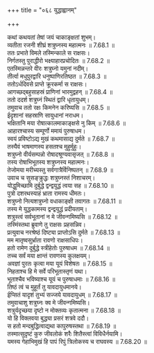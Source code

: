 +++
title = "०६८ युद्धाह्वानम्"

+++


  
कथां कथयतां तेषां जयं चाकाङ्क्षतां शुभम्।  
व्यतीता रजनी शीघ्रं शत्रुघ्नस्य महात्मनः ॥ 7.68.1 ॥   
ततः प्रभाते विमले तस्मिन्काले स राक्षसः।  
निर्गतस्तु पुराद्धीरो भक्ष्याहारप्रचोदितः ॥ 7.68.2 ॥   
एतस्मिन्नन्तरे वीरः शत्रुघ्नो यमुनां नदीम्।  
तीर्त्वा मधुपुरद्वारि धनुष्पाणिरतिष्ठत ॥ 7.68.3 ॥   
ततोऽर्धदिवसे प्राप्ते क्रूरकर्मा स राक्षसः।  
आगच्छद्बहुसाहस्रं प्राणिनां भारमुद्वहन् ॥ 7.68.4 ॥   
ततो ददर्श शत्रुघ्नं स्थितं द्वारि धृतायुधम्।  
तमुवाच ततो रक्षः किमनेन करिष्यसि ॥ 7.68.5 ॥   
ईदृशानां सहस्राणि सायुधानां नराधम।  
भक्षितानि मया रोषात्कालमाकाङ्क्षसे नु किम् ॥ 7.68.6 ॥   
आहारश्चास्य सम्पूर्णो ममायं पुरुषाधम।  
स्वयं प्रविष्टोऽद्य मुखं कथमासाद्य दुर्मते ॥ 7.68.7 ॥   
तस्यैवं भाषमाणस्य हसतश्च मुहुर्मुहुः।  
शत्रुघ्नो वीर्यसम्पन्नो रोषादश्रूण्यवासृजत् ॥ 7.68.8 ॥   
तस्य रोषाभिभूतस्य शत्रुघ्नस्य महात्मनः।  
तेजोमया मरीच्यस्तु सर्वगात्रैर्विनिष्पतन् ॥ 7.68.9 ॥   
उवाच च सुसङ्क्रुद्धः शत्रुघ्नस्तं निशाचरम्।  
योद्धुमिच्छामि दुर्बुद्धे द्वन्द्वयुद्धं त्वया सह ॥ 7.68.10 ॥   
पुत्रो दशरथस्याहं भ्राता रामस्य धीमतः।  
शत्रुघ्नो नित्यशत्रुघ्नो वधाकाङ्क्षी तवागतः ॥ 7.68.11 ॥   
तस्य मे युद्धकामस्य द्वन्द्वयुद्धं प्रदीयताम्।  
शत्रुस्त्वं सर्वभूतानां न मे जीवन्गमिष्यसि ॥ 7.68.12 ॥   
तस्मिंस्तथा ब्रुवाणे तु राक्षसः प्रहसन्निव।  
प्रत्युवाच नरश्रेष्ठं दिष्ट्या प्राप्तोऽसि दुर्मते ॥ 7.68.13 ॥   
मम मातृष्वसुर्भ्राता रावणो राक्षसाधिपः।  
हतो रामेण दुर्बुद्धे स्त्रीहेतोः पुरुषाधम ॥ 7.68.14 ॥   
तच्च सर्वं मया क्षान्तं रावणस्य कुलक्षयम्।  
अवज्ञां पुरतः कृत्वा मया यूयं विशेषतः ॥ 7.68.15 ॥   
निहताश्च हि मे सर्वे परिभूतास्तृणं यथा।  
भूताश्चैव भविष्याश्च यूयं च पुरुषाधमाः ॥ 7.68.16 ॥   
तिष्ठं त्वं च मुहूर्तं तु यावदायुधमानये।  
ईप्सितं यादृशं तुभ्यं सज्जये यावदायुधम् ॥ 7.68.17 ॥   
तमुवाचाशु शत्रुघ्नः क्व मे जीवन्गमिष्यसि।  
शत्रुर्यदृच्छया दृष्टो न मोक्तव्यः कृतात्मना ॥ 7.68.18 ॥   
यो हि विक्लवया बुद्ध्या प्रसरं शत्रवे ददौ।  
स हतो मन्दबुद्धित्वाद्यथा कापुरुषस्तथा ॥ 7.68.19 ॥   
तस्मात्सुदृष्टं कुरु जीवलोकं शरैः शितैस्त्वां विविधैर्नयामि।  
यमस्य गेहाभिमुखं हि पापं रिपुं त्रिलोकस्य च राघवस्य ॥ 7.68.20 ॥   
